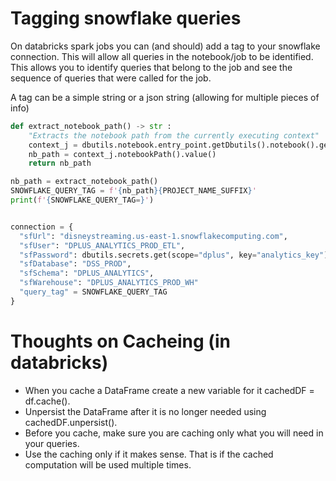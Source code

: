 # Tagging snowflake queries

On databricks spark jobs you can (and should) add a tag to your snowflake connection.  This will allow all queries in the notebook/job to be identified.  This allows you to identify queries that belong to the job and see the sequence of queries that were called for the job.

A tag can be a simple string or a json string (allowing for multiple pieces of info)

```python
def extract_notebook_path() -> str :
    "Extracts the notebook path from the currently executing context"
    context_j = dbutils.notebook.entry_point.getDbutils().notebook().getContext()
    nb_path = context_j.notebookPath().value()
    return nb_path

nb_path = extract_notebook_path()
SNOWFLAKE_QUERY_TAG = f'{nb_path}{PROJECT_NAME_SUFFIX}'
print(f'{SNOWFLAKE_QUERY_TAG=}')


connection = {
  "sfUrl": "disneystreaming.us-east-1.snowflakecomputing.com",
  "sfUser": "DPLUS_ANALYTICS_PROD_ETL",
  "sfPassword": dbutils.secrets.get(scope="dplus", key="analytics_key"),
  "sfDatabase": "DSS_PROD",
  "sfSchema": "DPLUS_ANALYTICS",
  "sfWarehouse": "DPLUS_ANALYTICS_PROD_WH"
  "query_tag" = SNOWFLAKE_QUERY_TAG
}
```


# Thoughts on Cacheing (in databricks)

- When you cache a DataFrame create a new variable for it cachedDF = df.cache().
- Unpersist the DataFrame after it is no longer needed using cachedDF.unpersist().
- Before you cache, make sure you are caching only what you will need in your queries. 
- Use the caching only if it makes sense. That is if the cached computation will be used multiple times.
